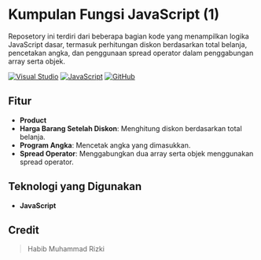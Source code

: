 # Kumpulan Fungsi JavaScript (1)

Reposetory  ini terdiri dari beberapa bagian kode yang menampilkan logika JavaScript dasar, termasuk perhitungan diskon berdasarkan total belanja, pencetakan angka, dan penggunaan spread operator dalam penggabungan array serta objek.

[![Visual Studio](https://badgen.net/badge/icon/visualstudio?icon=visualstudio&label)](https://visualstudio.microsoft.com)
[![JavaScript](https://img.shields.io/badge/--F7DF1E?logo=javascript&logoColor=000)](https://www.javascript.com/)
[![GitHub](https://badgen.net/badge/icon/github?icon=github&label)](https://github.com)

## Fitur
- **Product**
- **Harga Barang Setelah Diskon**: Menghitung diskon berdasarkan total belanja.
- **Program Angka**: Mencetak angka yang dimasukkan.
- **Spread Operator**: Menggabungkan dua array serta objek menggunakan spread operator.


## Teknologi yang Digunakan
- **JavaScript**

## Credit

> Habib Muhammad Rizki
